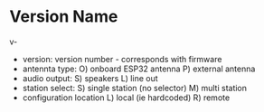 # Version Name #

v<version>-<antenna type><audio output><station select><configuration location>

- version: version number - corresponds with firmware
- antennta type: 
    O) onboard ESP32 antenna
    P) external antenna
- audio output:
    S) speakers
    L) line out
- station select:
    S) single station (no selector)
    M) multi station
- configuration location
    L) local (ie hardcoded)
    R) remote